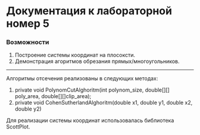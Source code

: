 # Документация к лабораторной номер 5 #
### Возможности ###
1. Построение системы координат на плосоксти.
2. Демонстрация агоритмов обрезания прямых/многоугольников.
***

Алгоритмы отсечения реализованы в следующих методах:
1. private void PolynomCutAlghoritm(int polynom_size, double[][] poly_area, double[][]clip_area);
2. private void CohenSutherlandAlghoritm(double x1, double y1, double x2, double y2)

Для реализации системы координат использовалась библиотека ScottPlot.

